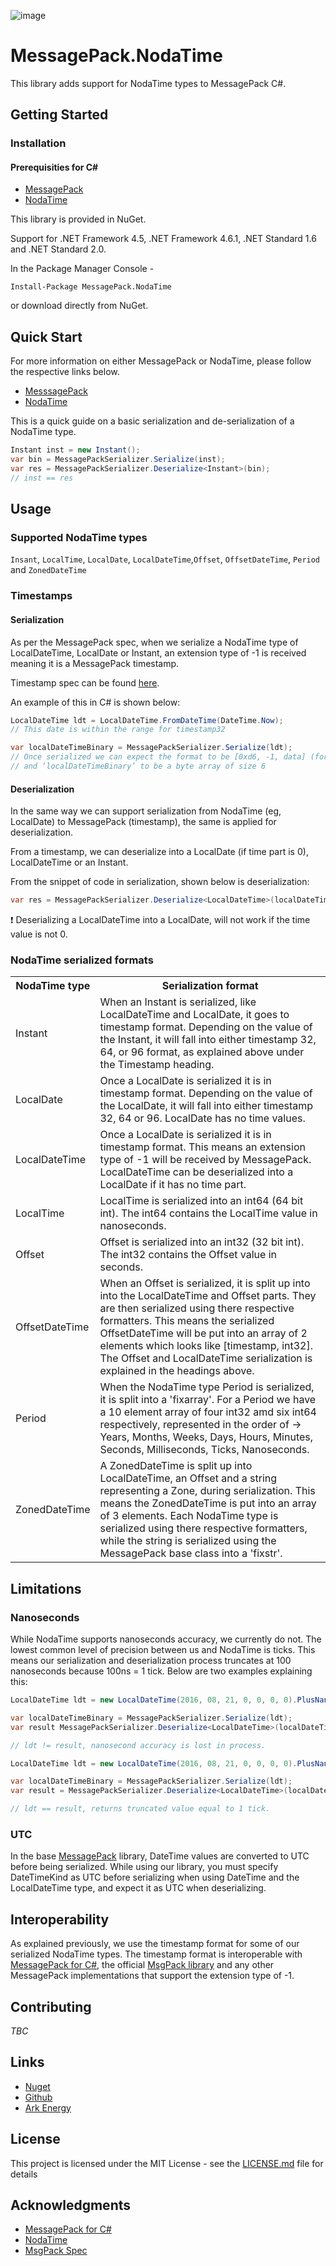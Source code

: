 ![image](http://www.ark-energy.eu/wp-content/uploads/ark-dark.png)
# MessagePack.NodaTime

This library adds support for NodaTime types to MessagePack C#.

## Getting Started

### Installation
#### Prerequisities for C#
* [MessagePack](https://www.nuget.org/packages/MessagePack/)
* [NodaTime](https://www.nuget.org/packages/NodaTime/)


This library is provided in NuGet.

Support for .NET Framework 4.5, .NET Framework 4.6.1, .NET Standard 1.6 and .NET Standard 2.0.

In the Package Manager Console -
```
Install-Package MessagePack.NodaTime
```
or download directly from NuGet.

## Quick Start
For more information on either MessagePack or NodaTime, please follow the respective links below. 
* [MesssagePack](https://github.com/neuecc/MessagePack-CSharp/blob/master/README.md)
* [NodaTime](https://nodatime.org/)

This is a quick guide on a basic serialization and de-serialization of a NodaTime type.

```csharp
Instant inst = new Instant();
var bin = MessagePackSerializer.Serialize(inst);
var res = MessagePackSerializer.Deserialize<Instant>(bin);
// inst == res
```

## Usage
### Supported NodaTime types
 `Insant`, `LocalTime`,  `LocalDate`,  `LocalDateTime`,`Offset`, `OffsetDateTime`, `Period` and `ZonedDateTime`

### Timestamps
#### Serialization
As per the MessagePack spec, when we serialize a NodaTime type of LocalDateTime, LocalDate or Instant, an extension type of -1 is received meaning it is a MessagePack timestamp.

Timestamp spec can be found [here](https://github.com/msgpack/msgpack/blob/master/spec.md#timestamp-extension-type).

An example of this in C# is shown below:
```csharp
LocalDateTime ldt = LocalDateTime.FromDateTime(DateTime.Now);
// This date is within the range for timestamp32

var localDateTimeBinary = MessagePackSerializer.Serialize(ldt);
// Once serialized we can expect the format to be [0xd6, -1, data] (format, extension type, data in bytes),
// and ‘localDateTimeBinary’ to be a byte array of size 6
```

#### Deserialization
In the same way we can support serialization from NodaTime (eg, LocalDate) to MessagePack (timestamp), the same is applied for deserialization. 

From a timestamp, we can deserialize into a LocalDate (if time part is 0), LocalDateTime or an Instant.

From the snippet of code in serialization, shown below is deserialization:
```csharp
var res = MessagePackSerializer.Deserialize<LocalDateTime>(localDateTimeBinary);
```
:heavy_exclamation_mark: Deserializing a LocalDateTime into a LocalDate, will not work if the time value is not 0.

### NodaTime serialized formats
<table>
  <tr><th>NodaTime type</th><th>Serialization format</th></tr>
  <tr><td>Instant</td><td>When an Instant is serialized, like LocalDateTime and LocalDate, it goes to timestamp format. Depending on the value of the Instant, it will fall into either timestamp 32, 64, or 96 format, as explained above under the Timestamp heading.</td></tr>
  <tr><td>LocalDate</td><td>Once a LocalDate is serialized it is in timestamp format. Depending on the value of the LocalDate, it will fall into either timestamp 32, 64 or 96. LocalDate has no time values.</td></tr>
  <tr><td>LocalDateTime</td><td>Once a LocalDate is serialized it is in timestamp format. This means an extension type of -1 will be received by MessagePack. LocalDateTime can be deserialized into a LocalDate if it has no time part.</td></tr>
  <tr><td>LocalTime</td><td>LocalTime is serialized into an int64 (64 bit int). The int64 contains the LocalTime value in nanoseconds.</td></tr>
  <tr><td>Offset</td><td>Offset is serialized into an int32 (32 bit int). The int32 contains the Offset value in seconds.</td></tr>
  <tr><td>OffsetDateTime</td><td>When an Offset is serialized, it is split up into into the LocalDateTime and Offset parts.
They are then serialized using there respective formatters. 
This means the serialized OffsetDateTime will be put into an array of 2 elements which looks like [timestamp, int32].
The Offset and LocalDateTime serialization is explained in the headings above.</td></tr>
  <tr><td>Period</td><td>When the NodaTime type Period is serialized, it is split into a 'fixarray'. 
For a Period we have a 10 element array of four int32 amd six int64 respectively, represented in the order of → 
Years, Months, Weeks, Days, Hours, Minutes, Seconds, Milliseconds, Ticks, Nanoseconds.</td></tr>
  <tr><td>ZonedDateTime</td><td>A ZonedDateTime is split up into LocalDateTime, an Offset and a string representing a Zone, during serialization.
This means the ZonedDateTime is put into an array of 3 elements.
Each NodaTime type is serialized using there respective formatters, 
while the string is serialized using the MessagePack base class into a 'fixstr'.</td></tr>
</table>

## Limitations
### Nanoseconds
While NodaTime supports nanoseconds accuracy, we currently do not. The lowest common level of precision between us and NodaTime is ticks. This means our serialization and deserialization process truncates at 100 nanoseconds because 100ns = 1 tick. 
Below are two examples explaining this:
```csharp
LocalDateTime ldt = new LocalDateTime(2016, 08, 21, 0, 0, 0, 0).PlusNanoseconds(1)

var localDateTimeBinary = MessagePackSerializer.Serialize(ldt);
var result MessagePackSerializer.Deserialize<LocalDateTime>(localDateTimeBinary);

// ldt != result, nanosecond accuracy is lost in process.
```

```csharp
LocalDateTime ldt = new LocalDateTime(2016, 08, 21, 0, 0, 0, 0).PlusNanoseconds(100);

var localDateTimeBinary = MessagePackSerializer.Serialize(ldt);
var result = MessagePackSerializer.Deserialize<LocalDateTime>(localDateTimeBinary);

// ldt == result, returns truncated value equal to 1 tick.
```

### UTC
In the base [MessagePack](https://github.com/neuecc/MessagePack-CSharp) library, DateTime values are converted to UTC before being serialized. While using our library, you must specify DateTimeKind as UTC before serializing when using DateTime and the LocalDateTime type, and expect it as UTC when deserializing.

## Interoperability
As explained previously, we use the timestamp format for some of our serialized NodaTime types. The timestamp format is interoperable with [MessagePack for C#](https://github.com/neuecc/MessagePack-CSharp), the official [MsgPack library](https://github.com/msgpack/msgpack/blob/master/spec.md) and any other MessagePack implementations that support the extension type of -1.

## Contributing
*TBC*

## Links
* [Nuget]()
* [Github](https://github.com/ARKlab/MessagePack)
* [Ark Energy](http://www.ark-energy.eu/)


## License
This project is licensed under the MIT License - see the [LICENSE.md](https://github.com/ARKlab/MessagePack/blob/master/LICENSE) file for details

## Acknowledgments
* [MessagePack for C#](https://github.com/neuecc/MessagePack-CSharp)
* [NodaTime](https://nodatime.org/)
* [MsgPack Spec](https://github.com/msgpack/msgpack/blob/master/spec.md)
